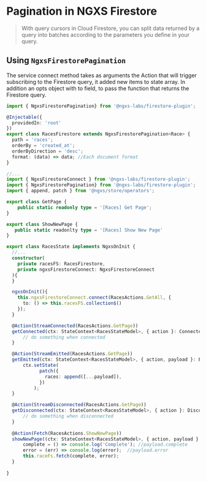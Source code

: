 # Pagination in NGXS Firestore

> With query cursors in Cloud Firestore, you can split data returned by a query into batches according to the parameters you define in your query.

## Using `NgxsFirestorePagination`
The service connect method takes as arguments the Action that will trigger subscribing to the Firestore query, it added new items to state array. 
In addition an opts object with to field, to pass the function that returns the Firestore query.

```ts
import { NgxsFirestorePagination} from '@ngxs-labs/firestore-plugin';

@Injectable({
  providedIn: 'root'
})
export class RacesFirestore extends NgxsFirestorePagination<Race> {
  path = 'races';
  orderBy = 'created_at';
  orderByDirection = 'desc';
  format: (data) => data; //Each document format
}
```

```ts
//...
import { NgxsFirestoreConnect } from '@ngxs-labs/firestore-plugin';
import { NgxsFirestorePagination} from '@ngxs-labs/firestore-plugin';
import { append, patch } from '@ngxs/store/operators';

export class GetPage {
    public static readonly type = '[Races] Get Page';
}

export class ShowNewPage {
   public static readonlty type = '[Races] Show New Page'
}

export class RacesState implements NgxsOnInit {
  //...
  constructor(
    private racesFS: RacesFirestore,
    private ngxsFirestoreConnect: NgxsFirestoreConnect    
  ){
  }

  ngxsOnInit(){
    this.ngxsFirestoreConnect.connect(RacesActions.GetAll, {
      to: () => this.racesFS.collection$()
    });
  }

  @Action(StreamConnected(RacesActions.GetPage))
  getConnected(ctx: StateContext<RacesStateModel>, { action }: Connected<RacesActions.Get>) {
      // do something when connected
  }

  @Action(StreamEmitted(RacesActions.GetPage))
  getEmitted(ctx: StateContext<RacesStateModel>, { action, payload }: Emitted<RacesActions.Get, Race>) {      
      ctx.setState(
            patch({
              races: append([...payload]),
            })
          );
  }

  @Action(StreamDisconnected(RacesActions.GetPage))
  getDisconnected(ctx: StateContext<RacesStateModel>, { action }: Disconnected<RacesActions.Get>) {
      // do something when disconnected
  }
  
  @Action(Fetch(RacesActions.ShowNewPage))
  showNewPage((ctx: StateContext<RacesStateModel>, { action, payload }: Fetch<any>)) {
      complete = () => console.log('Complete'); //payload.complete
      error = (err) => console.log(error);  //payload.error
      this.raceFs.fetch(complete, error);
  }
  
}
```
